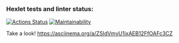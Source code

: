 ### Hexlet tests and linter status:
[![Actions Status](https://github.com/Grommor/python-project-lvl1/workflows/hexlet-check/badge.svg)](https://github.com/Grommor/python-project-lvl1/actions)
[![Maintainability](https://api.codeclimate.com/v1/badges/14290ae43e7640f39f9c/maintainability)](https://codeclimate.com/github/Grommor/python-project-lvl1/maintainability)


Take a look!
https://asciinema.org/a/ZSIdVmyU1ixAEB12FfOAFc3CZ